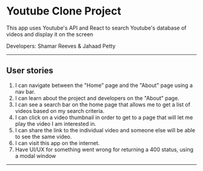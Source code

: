 # Youtube Clone Project 

This app uses Youtube's API and React to search Youtube's database of videos and display it on the screen

Developers: Shamar Reeves & Jahaad Petty

<hr>

## User stories

1. I can navigate between the "Home" page and the "About" page using a nav bar.
2. I can learn about the project and developers on the "About" page.
3. I can see a search bar on the home page that allows me to get a list of videos based on my search criteria.
4. I can click on a video thumbnail in order to get to a page that will let me play the video I am interested in.
5. I can share the link to the individual video and someone else will be able to see the same video.
6. I can visit this app on the internet.
7. Have UI/UX for something went wrong for returning a 400 status, using a modal window

<hr>

